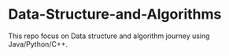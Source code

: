# Data-Structure-and-Algorithms
This repo focus on Data structure and algorithm journey using Java/Python/C++.
